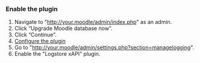 ### Enable the plugin
1. Navigate to "http://your.moodle/admin/index.php" as an admin.
1. Click “Upgrade Moodle database now”.
1. Click “Continue”.
1. [Configure the plugin](configure-the-plugin.md)
1. Go to "http://your.moodle/admin/settings.php?section=managelogging".
1. Enable the "Logstore xAPI" plugin.